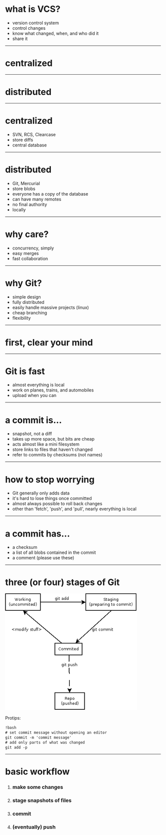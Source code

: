 # what is VCS?

* version control system
* control changes
* know what changed, when, and who did it
* share it

---

centralized
===========

---

distributed
===========

---

# centralized
* SVN, RCS, Clearcase
* store diffs
* central database

---

# distributed
* Git, Mercurial
* store blobs
* everyone has a copy of the database
* can have many remotes
* no final authority
* locally

---

# why care?
* concurrency, simply
* easy merges
* fast collaboration

---

# why Git?
* simple design
* fully distributed
* easily handle massive projects (linux)
* cheap branching
* flexibility

---

first, clear your mind
======================

---

# Git is fast
* almost everything is local
* work on planes, trains, and automobiles
* upload when you can

---

# a commit is...
* snapshot, not a diff
* takes up more space, but bits are cheap
* acts almost like a mini filesystem
* store links to files that haven't changed
* refer to commits by checksums (not names)

---

# how to stop worrying #
* Git generally only adds data
* it's hard to lose things once committed
* almost always possible to roll back changes
* other than 'fetch', 'push', and 'pull', nearly everything is local

---

# a commit has...
* a checksum
* a list of all blobs contained in the commit
* a comment (please use these)

---

# three (or four) stages of Git #
![](img/three_stages.png)

Protips:

	!bash
	# set commit message without opening an editor
	git commit -m 'commit message'
	# add only parts of what was changed
	git add -p

---

# basic workflow #
1. ### make some changes
1. ### stage snapshots of files
1. ### commit
1. ### (eventually) push

